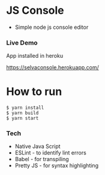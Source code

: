# JS Console

  - Simple node js console editor 

### Live Demo

App installed in heroku

https://selvaconsole.herokuapp.com/


# How to run 

```
$ yarn install
$ yarn build
$ yarn start

```

### Tech
* Native Java Script
* ESLint - to identify lint errors
* Babel - for transpiling 
* Pretty JS - for syntax highlighting 



